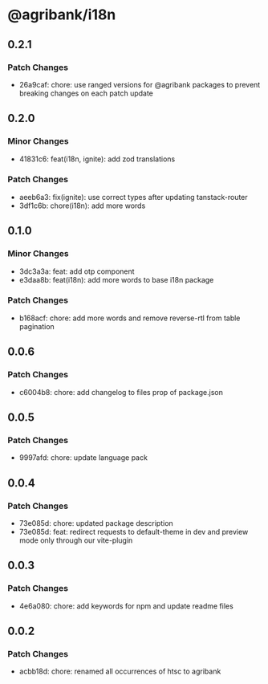 # @agribank/i18n

## 0.2.1

### Patch Changes

- 26a9caf: chore: use ranged versions for @agribank packages to prevent breaking changes on each patch update

## 0.2.0

### Minor Changes

- 41831c6: feat(i18n, ignite): add zod translations

### Patch Changes

- aeeb6a3: fix(ignite): use correct types after updating tanstack-router
- 3df1c6b: chore(i18n): add more words

## 0.1.0

### Minor Changes

- 3dc3a3a: feat: add otp component
- e3daa8b: feat(i18n): add more words to base i18n package

### Patch Changes

- b168acf: chore: add more words and remove reverse-rtl from table pagination

## 0.0.6

### Patch Changes

- c6004b8: chore: add changelog to files prop of package.json

## 0.0.5

### Patch Changes

- 9997afd: chore: update language pack

## 0.0.4

### Patch Changes

- 73e085d: chore: updated package description
- 73e085d: feat: redirect requests to default-theme in dev and preview mode only through our vite-plugin

## 0.0.3

### Patch Changes

- 4e6a080: chore: add keywords for npm and update readme files

## 0.0.2

### Patch Changes

- acbb18d: chore: renamed all occurrences of htsc to agribank
